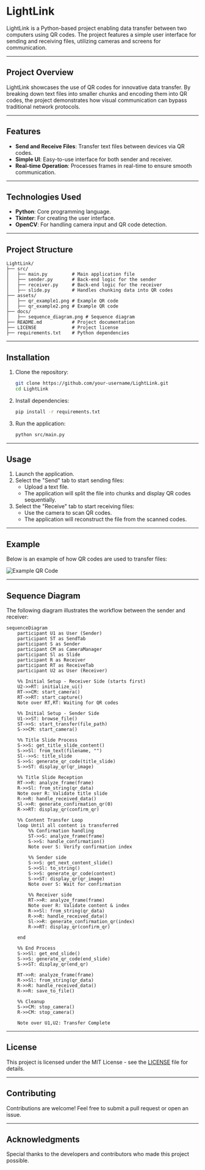 # LightLink

LightLink is a Python-based project enabling data transfer between two computers using QR codes. The project features a simple user interface for sending and receiving files, utilizing cameras and screens for communication.

---

## **Project Overview**
LightLink showcases the use of QR codes for innovative data transfer. By breaking down text files into smaller chunks and encoding them into QR codes, the project demonstrates how visual communication can bypass traditional network protocols.

---

## **Features**
- **Send and Receive Files**: Transfer text files between devices via QR codes.
- **Simple UI**: Easy-to-use interface for both sender and receiver.
- **Real-time Operation**: Processes frames in real-time to ensure smooth communication.

---

## **Technologies Used**
- **Python**: Core programming language.
- **Tkinter**: For creating the user interface.
- **OpenCV**: For handling camera input and QR code detection.

---

## **Project Structure**
```
LightLink/
├── src/
│   ├── main.py         # Main application file
│   ├── sender.py       # Back-end logic for the sender
│   ├── receiver.py     # Back-end logic for the receiver
│   ├── slide.py        # Handles chunking data into QR codes
├── assets/
│   ├── qr_example1.png # Example QR code
│   ├── qr_example2.png # Example QR code
├── docs/
│   ├── sequence_diagram.png # Sequence diagram
├── README.md           # Project documentation
├── LICENSE             # Project license
├── requirements.txt    # Python dependencies
```

---

## **Installation**
1. Clone the repository:
   ```bash
   git clone https://github.com/your-username/LightLink.git
   cd LightLink
   ```
2. Install dependencies:
   ```bash
   pip install -r requirements.txt
   ```
3. Run the application:
   ```bash
   python src/main.py
   ```

---

## **Usage**
1. Launch the application.
2. Select the "Send" tab to start sending files:
   - Upload a text file.
   - The application will split the file into chunks and display QR codes sequentially.
3. Select the "Receive" tab to start receiving files:
   - Use the camera to scan QR codes.
   - The application will reconstruct the file from the scanned codes.

---

## **Example**
Below is an example of how QR codes are used to transfer files:

![Example QR Code](assets/qr_example1.png)

---

## **Sequence Diagram**
The following diagram illustrates the workflow between the sender and receiver:

```mermaid
sequenceDiagram
    participant U1 as User (Sender)
    participant ST as SendTab
    participant S as Sender
    participant CM as CameraManager
    participant Sl as Slide
    participant R as Receiver
    participant RT as ReceiveTab
    participant U2 as User (Receiver)
    
    %% Initial Setup - Receiver Side (starts first)
    U2->>RT: initialize_ui()
    RT->>CM: start_camera()
    RT->>RT: start_capture()
    Note over RT,RT: Waiting for QR codes
    
    %% Initial Setup - Sender Side
    U1->>ST: browse_file()
    ST->>S: start_transfer(file_path)
    S->>CM: start_camera()
    
    %% Title Slide Process
    S->>S: get_title_slide_content()
    S->>Sl: from_text(filename, "")
    Sl-->>S: title_slide
    S->>S: generate_qr_code(title_slide)
    S->>ST: display_qr(qr_image)
    
    %% Title Slide Reception
    RT->>R: analyze_frame(frame)
    R->>Sl: from_string(qr_data)
    Note over R: Validate title slide
    R->>R: handle_received_data()
    Sl->>R: generate_confirmation_qr(0)
    R->>RT: display_qr(confirm_qr)
    
    %% Content Transfer Loop
    loop Until all content is transferred
        %% Confirmation handling
        ST->>S: analyze_frame(frame)
        S->>S: handle_confirmation()
        Note over S: Verify confirmation index

        %% Sender side
        S->>S: get_next_content_slide()
        S->>Sl: to_string()
        S->>S: generate_qr_code(content)
        S->>ST: display_qr(qr_image)
        Note over S: Wait for confirmation
        
        %% Receiver side
        RT->>R: analyze_frame(frame)
        Note over R: Validate content & index
        R->>Sl: from_string(qr_data)
        R->>R: handle_received_data()
        Sl->>R: generate_confirmation_qr(index)
        R->>RT: display_qr(confirm_qr)
        
    end
    
    %% End Process
    S->>Sl: get_end_slide()
    S->>S: generate_qr_code(end_slide)
    S->>ST: display_qr(end_qr)
    
    RT->>R: analyze_frame(frame)
    R->>Sl: from_string(qr_data)
    R->>R: handle_received_data()
    R->>R: save_to_file()
    
    %% Cleanup
    S->>CM: stop_camera()
    R->>CM: stop_camera()
    
    Note over U1,U2: Transfer Complete
```
---

## **License**
This project is licensed under the MIT License - see the [LICENSE](LICENSE) file for details.

---

## **Contributing**
Contributions are welcome! Feel free to submit a pull request or open an issue.

---

## **Acknowledgments**
Special thanks to the developers and contributors who made this project possible.
